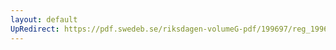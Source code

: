 ```yaml
---
layout: default
UpRedirect: https://pdf.swedeb.se/riksdagen-volumeG-pdf/199697/reg_199697/reg_199697_0482.pdf
---
```

